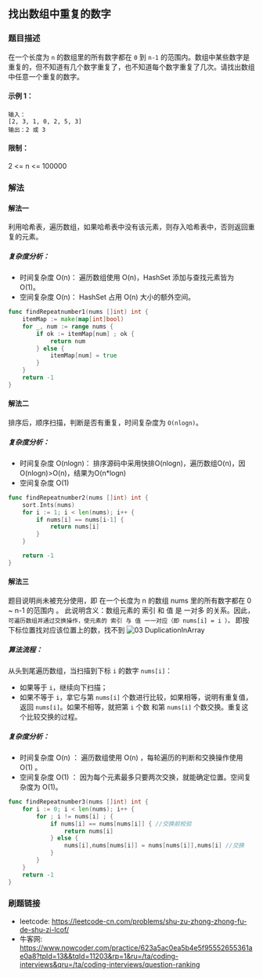 ## 找出数组中重复的数字

### 题目描述
在一个长度为 `n` 的数组里的所有数字都在 `0` 到 `n-1` 的范围内。数组中某些数字是重复的，但不知道有几个数字重复了，也不知道每个数字重复了几次。请找出数组中任意一个重复的数字。 
#### 示例 1：
``` 
输入：
[2, 3, 1, 0, 2, 5, 3]
输出：2 或 3 
```
#### 限制：
2 <= n <= 100000

### 解法

#### 解法一
利用哈希表，遍历数组，如果哈希表中没有该元素，则存入哈希表中，否则返回重复的元素。 
##### 复杂度分析：
- 时间复杂度 O(n)： 遍历数组使用 O(n)，HashSet 添加与查找元素皆为 O(1)。
- 空间复杂度 O(n)： HashSet 占用 O(n) 大小的额外空间。
``` go
func findRepeatnumber1(nums []int) int {
	itemMap := make(map[int]bool)
	for _, num := range nums {
		if ok := itemMap[num] ; ok {
			return num
		} else {
			itemMap[num] = true
		}
	}
	return -1
}

```

#### 解法二
排序后，顺序扫描，判断是否有重复，时间复杂度为 `O(nlogn)`。
##### 复杂度分析：
- 时间复杂度 O(nlogn)： 排序源码中采用快排O(nlogn)，遍历数组O(n)，因O(nlogn)>O(n)，结果为O(n*logn)
- 空间复杂度 O(1)
``` go
func findRepeatnumber2(nums []int) int {
	sort.Ints(nums)
	for i := 1; i < len(nums); i++ {
		if nums[i] == nums[i-1] {
			return nums[i]
		}
	}

	return -1
}
```

#### 解法三
题目说明尚未被充分使用，即 在一个长度为 n 的数组 nums 里的所有数字都在 0 ~ n-1 的范围内 。 
此说明含义：数组元素的 索引 和 值 是 一对多 的关系。因此，`可遍历数组并通过交换操作，使元素的 索引 与 值 一一对应（即 nums[i] = i ）。` 即按下标位置找对应该位置上的数，找不到
![03 DuplicationInArray](images/1.png)


##### 算法流程：
从头到尾遍历数组，当扫描到下标 `i` 的数字 `nums[i]`：
- 如果等于 `i`，继续向下扫描；
- 如果不等于 `i`，拿它与第 `nums[i]` 个数进行比较，如果相等，说明有重复值，返回 `nums[i]`。如果不相等，就把第 `i` 个数 和第 `nums[i]` 个数交换。重复这个比较交换的过程。

 
##### 复杂度分析：
- 时间复杂度 O(n) ： 遍历数组使用 O(n) ，每轮遍历的判断和交换操作使用 O(1) 。
- 空间复杂度 O(1) ： 因为每个元素最多只要两次交换，就能确定位置。空间复杂度为 O(1)。
``` go
func findRepeatnumber3(nums []int) int {
	for i := 0; i < len(nums); i++ {
		for ; i != nums[i] ; {
			if nums[i] == nums[nums[i]] { //交换前校验
				return nums[i]
			} else {
				nums[i],nums[nums[i]] = nums[nums[i]],nums[i] //交换
			}
		}
	}
	return -1
}
```

### 刷题链接
- leetcode: https://leetcode-cn.com/problems/shu-zu-zhong-zhong-fu-de-shu-zi-lcof/
- 牛客网: https://www.nowcoder.com/practice/623a5ac0ea5b4e5f95552655361ae0a8?tpId=13&&tqId=11203&rp=1&ru=/ta/coding-interviews&qru=/ta/coding-interviews/question-ranking